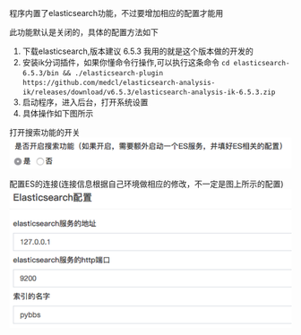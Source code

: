 程序内置了elasticsearch功能，不过要增加相应的配置才能用

此功能默认是关闭的，具体的配置方法如下

1. 下载elasticsearch,版本建议 6.5.3 我用的就是这个版本做的开发的
2. 安装ik分词插件，如果你懂命令行操作,可以执行这条命令 `cd elasticsearch-6.5.3/bin && ./elasticsearch-plugin https://github.com/medcl/elasticsearch-analysis-ik/releases/download/v6.5.3/elasticsearch-analysis-ik-6.5.3.zip`
3. 启动程序，进入后台，打开系统设置
4. 具体操作如下图所示

打开搜索功能的开关
![](./assets/QQ20190103-135005.png)

配置ES的连接(连接信息根据自己环境做相应的修改，不一定是图上所示的配置)
![](./assets/QQ20190103-135046.png)
